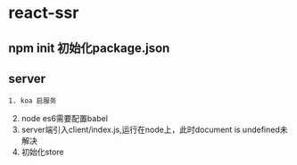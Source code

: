 # react-ssr
## npm init 初始化package.json
## server
	1. koa 启服务
  2. node es6需要配置babel
  3. server端引入client/index.js,运行在node上，此时document is undefined未解决
  4. 初始化store
